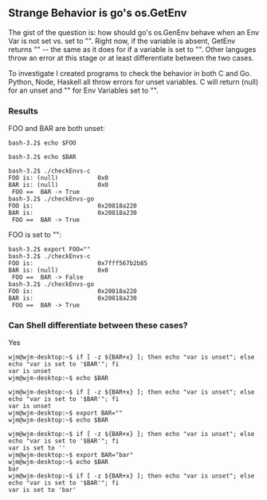 ## Strange Behavior is go's os.GetEnv

The gist of the question is: how should go's os.GenEnv behave when an Env Var is not set vs. set to "". Right now, if the variable is absent, GetEnv returns "" -- the same as it does for if a variable is set to "". Other languges throw an error at this stage or at least differentiate between the two cases.

To investigate I created programs to check the behavior in both C and Go. Python, Node, Haskell all throw errors for unset variables. C will return (null) for an unset and "" for Env Variables set to "".

### Results

FOO and BAR are both unset:

```
bash-3.2$ echo $FOO

bash-3.2$ echo $BAR

bash-3.2$ ./checkEnvs-c
FOO is: (null)           0x0
BAR is: (null)           0x0
 FOO ==  BAR -> True
bash-3.2$ ./checkEnvs-go
FOO is:                  0x20818a220
BAR is:                  0x20818a230
 FOO ==  BAR -> True
```

FOO is set to "":

```
bash-3.2$ export FOO=""
bash-3.2$ ./checkEnvs-c
FOO is:                  0x7fff567b2b85
BAR is: (null)           0x0
 FOO ==  BAR -> False
bash-3.2$ ./checkEnvs-go
FOO is:                  0x20818a220
BAR is:                  0x20818a230
 FOO ==  BAR -> True
```

### Can Shell differentiate between these cases?

Yes

```
wjm@wjm-desktop:~$ if [ -z ${BAR+x} ]; then echo "var is unset"; else echo "var is set to '$BAR'"; fi
var is unset
wjm@wjm-desktop:~$ echo $BAR

wjm@wjm-desktop:~$ if [ -z ${BAR+x} ]; then echo "var is unset"; else echo "var is set to '$BAR'"; fi
var is unset
wjm@wjm-desktop:~$ export BAR=""
wjm@wjm-desktop:~$ echo $BAR

wjm@wjm-desktop:~$ if [ -z ${BAR+x} ]; then echo "var is unset"; else echo "var is set to '$BAR'"; fi
var is set to ''
wjm@wjm-desktop:~$ export BAR="bar"
wjm@wjm-desktop:~$ echo $BAR
bar
wjm@wjm-desktop:~$ if [ -z ${BAR+x} ]; then echo "var is unset"; else echo "var is set to '$BAR'"; fi
var is set to 'bar'
```
